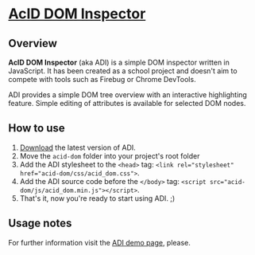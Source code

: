 # [AcID DOM Inspector](http://janmyler.github.io/DOM-inspector/)

## Overview

**AcID DOM Inspector** (aka ADI) is a simple DOM inspector written in JavaScript. It has been created as a school project and doesn't aim to compete with tools such as Firebug or Chrome DevTools.

ADI provides a simple DOM tree overview with an interactive highlighting feature. Simple editing of attributes is available for selected DOM nodes.

## How to use

1.  [Download](https://github.com/janmyler/DOM-inspector/archive/master.zip) the latest version of ADI.
2.  Move the `acid-dom` folder into your project's root folder
3.  Add the ADI stylesheet to the `<head>` tag: `<link rel="stylesheet" href="acid-dom/css/acid_dom.css">`.
4.  Add the ADI source code before the `</body>` tag: `<script src="acid-dom/js/acid_dom.min.js"></script>`.
5.  That's it, now you're ready to start using ADI. ;)

## Usage notes

For further information visit the [ADI demo page](http://janmyler.github.io/DOM-inspector/), please.

